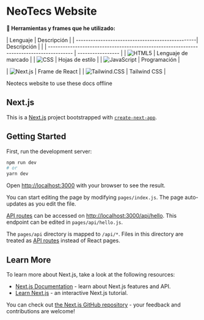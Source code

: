 # NeoTecs Website

**🔧 Herramientas y frames que he utilizado:**

| Lenguaje                                                                                             | Descripción         |
| -------------------------------------------------| Descripción                                                                              |                   |
| ---------------------------------------------------------------------------------------- | ----------------- |
| ![HTML5](https://img.shields.io/badge/HTML5-%23E34F26.svg?logo=html5&logoColor=white)     | Lenguaje de marcado |
| ![CSS](https://img.shields.io/badge/CSS-%231572B6.svg?logo=css3&logoColor=white)          | Hojas de estilo     |
| ![JavaScript](https://img.shields.io/badge/JavaScript-%23F7DF1E.svg?logo=javascript&logoColor=black) | Programación       |

| ![Next.js](https://img.shields.io/badge/Next.js-%23E34F26.svg?logo=next.js&logoColor=white) | Frame de React      |
| ![Tailwind.CSS](https://img.shields.io/badge/Tailwind%20CSS-%2338B2AC.svg?logo=tailwind-css&logoColor=white) | Tailwind CSS       |

Neotecs website to use these docs offline

## Next.js

This is a [Next.js](https://nextjs.org/) project bootstrapped with [`create-next-app`](https://github.com/vercel/next.js/tree/canary/packages/create-next-app).

## Getting Started

First, run the development server:

```bash
npm run dev
# or
yarn dev
```

Open [http://localhost:3000](http://localhost:3000) with your browser to see the result.

You can start editing the page by modifying `pages/index.js`. The page auto-updates as you edit the file.

[API routes](https://nextjs.org/docs/api-routes/introduction) can be accessed on [http://localhost:3000/api/hello](http://localhost:3000/api/hello). This endpoint can be edited in `pages/api/hello.js`.

The `pages/api` directory is mapped to `/api/*`. Files in this directory are treated as [API routes](https://nextjs.org/docs/api-routes/introduction) instead of React pages.

## Learn More

To learn more about Next.js, take a look at the following resources:

- [Next.js Documentation](https://nextjs.org/docs) - learn about Next.js features and API.
- [Learn Next.js](https://nextjs.org/learn) - an interactive Next.js tutorial.

You can check out [the Next.js GitHub repository](https://github.com/vercel/next.js/) - your feedback and contributions are welcome!
